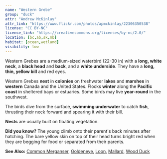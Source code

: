 ```yaml
---
name: "Western Grebe"
group: "duck"
attr: "Andrew McKinlay"
attr_link: "https://www.flickr.com/photos/apmckinlay/22306350538"
license: "CC BY-NC"
license_link: "https://creativecommons.org/licenses/by-nc/2.0/"
location: [bc,ab,sk,mb]
habitat: [ocean,wetland]
visibility: low
---
```

Western Grebes are a medium-sized waterbird (22-30 in) with a **long, white neck**, a **black head** and **back**, and a **white underside**. They have a **long, thin, yellow bill** and red eyes.

Western Grebes **nest** in **colonies** on freshwater **lakes** and **marshes** in **western** Canada and the United States. Flocks **winter** along the **Pacific coast** in sheltered bays or estuaries. Some birds may live **year-round** in the southwest.

The birds dive from the surface, **swimming underwater** to catch **fish**, thrusting their neck forward and spearing it with their bill.

**Nests** are usually built on floating vegetation.

**Did you know?** The young climb onto their parent's back minutes after hatching. The bare yellow skin on top of their head turns bright red when they are begging for food or separated from their parents.

<!-- generated, do not edit -->
**See Also:**
[Common Merganser](/birds/commmerg/),
[Goldeneye](/birds/goldeye/),
[Loon](/birds/loon/),
[Mallard](/birds/mallard/),
[Wood Duck](/birds/woodduck/)
